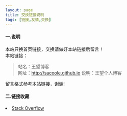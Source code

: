 ```yaml
---
layout: page
title: 交换链接说明
tags: [链接,友情,交换]
---
```

#### 一.说明
本站只换首页链接，交换请做好本站链接后留言！  
本站链接：

>站名：王望博客  
>网址：http://sacoole.github.io
>说明：王望个人博客  

留言格式参考本站链接，谢谢!

#### 二.链接收藏    
<li>
<a href="http://www.stackoverflow.com/">
  Stack Overflow
</a>
</li>

